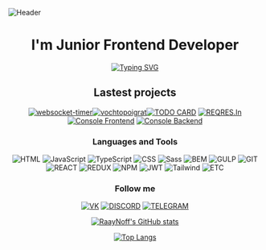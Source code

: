 ![Header](https://github.com/RaayNoff/RaayNoff/blob/main/assets/header.gif?raw=true)

<h1 align="center">I'm Junior Frontend Developer</h1>

<div align="center">

[![Typing SVG](https://readme-typing-svg.herokuapp.com?color=%ffffff&lines=Interested+in+web+development)](https://git.io/typing-svg)

</div>

<h2 align="center">Lastest projects</h2>
<section align="center">

[![websocket-timer](https://github-readme-stats.vercel.app/api/pin/?username=raaynoff&repo=WebSocket-Timer&theme=blueberry&show_owner=true)](https://github.com/RaayNoff/WebSocket-Timer)[![vochtopoigrat](https://github-readme-stats.vercel.app/api/pin/?username=raaynoff&repo=vochtopoigrat&theme=blueberry&show_owner=true)](https://github.com/RaayNoff/vochtopoigrat)[![TODO CARD](https://github-readme-stats.vercel.app/api/pin/?username=raaynoff&repo=todo__list&theme=blueberry&show_owner=true)](https://github.com/RaayNoff/todo__list) [![REQRES.In](https://github-readme-stats.vercel.app/api/pin/?username=raaynoff&repo=reqres.in&theme=blueberry&show_owner=true)](https://github.com/RaayNoff/reqres.in) [![Console Frontend](https://github-readme-stats.vercel.app/api/pin/?username=raaynoff&repo=console-frontend&theme=blueberry&show_owner=true)](https://github.com/RaayNoff/console-frontend)
[![Console Backend](https://github-readme-stats.vercel.app/api/pin/?username=raaynoff&repo=console-backend&theme=blueberry&show_owner=true)](https://github.com/RaayNoff/console-backend)

</section>

<h3 align="center">Languages and Tools</h3>
<section align="center">

![HTML](https://img.shields.io/badge/HTML5-29293e?style=for-the-badge&logo=HTML5) ![JavaScript](https://img.shields.io/badge/JavaScript-29293e?style=for-the-badge&logo=JavaScript) ![TypeScript](https://img.shields.io/badge/TypeScript-29293e?style=for-the-badge&logo=TypeScript) ![CSS](https://img.shields.io/badge/CSS-29293e?style=for-the-badge&logo=CSS3&logoColor=1572B6) ![Sass](https://img.shields.io/badge/SCSS-29293e?style=for-the-badge&logo=Sass) ![BEM](https://img.shields.io/badge/BEM-29293e?style=for-the-badge&logo=BEM) ![GULP](https://img.shields.io/badge/GULP-29293e?style=for-the-badge&logo=gulp) ![GIT](https://img.shields.io/badge/GIT-29293e?style=for-the-badge&logo=git) ![REACT](https://img.shields.io/badge/REACT-29293e?style=for-the-badge&logo=React) ![REDUX](https://img.shields.io/badge/Redux_/_RTK_/_RTK_Query-29293e?style=for-the-badge&logo=Redux&logoColor=764ABC) ![NPM](https://img.shields.io/badge/NPM-29293e?style=for-the-badge&logo=npm) ![JWT](https://img.shields.io/badge/JSON_Web_Tokens-29293e?style=for-the-badge&logo=JSONWebTokens&logoColor=000000) ![Tailwind](https://img.shields.io/badge/Tailwind_CSS-29293e?style=for-the-badge&logo=TailwindCSS&logoColor=#06B6D4) ![ETC](https://img.shields.io/badge/...etc-29293e?style=for-the-badge)

 </section>

<h3 align="center">Follow me</h3>
<section align="center">

[![VK](https://img.shields.io/badge/vkontakte-29293e?style=for-the-badge&logo=vk&logoColor=0077FF)](https://vk.com/dmitryoks) [![DISCORD](https://img.shields.io/badge/DISCORD-29293e?style=for-the-badge&logo=discord)](https://discordapp.com/users/210826819333521414) [![TELEGRAM](https://img.shields.io/badge/TELEGRAM-29293e?style=for-the-badge&logo=telegram)](https://t.me/raaaynoff)

</section>

<section align="center">

[![RaayNoff's GitHub stats](https://github-readme-stats.vercel.app/api?username=raaynoff&show_icons=true&theme=blueberry)](https://github.com/RaayNoff)

[![Top Langs](https://github-readme-stats.vercel.app/api/top-langs/?username=RaayNoff&layout=compact&theme=blueberry)](https://github.com/RaayNoff)

</section>
